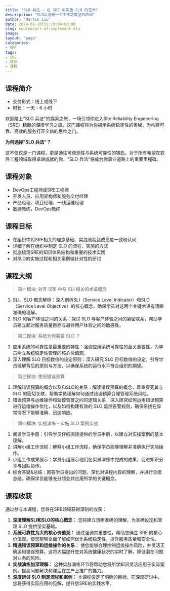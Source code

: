 ```yaml
---
title: "SLO 兵法 — 在 SRE 中实施 SLO 的艺术"
description: "SLO兵法是一个工作坊类型的培训"
author: "Martin Liu"
date: 2024-01-10T15:19:04+08:00
slug: course/art-of-implement-slo
image: 
layout: "page"
categories:
- SRE
tags:
- SRE
- 培训
- 课程
---
```


## 课程简介

* 交付形式：线上或线下
* 时长：一天 - 6 小时

欢迎踏上"SLO 兵法"的探索之旅，一场引领你进入Site Reliability Engineering（SRE）精髓的深度学习之旅。这门课程将为你揭示系统稳定性的奥秘，为构建可靠、高效的服务打开全新的思维之门。

**为何选择"SLO 兵法"？**

这不仅仅是一门课程，更是通往可观测性与系统可靠性的钥匙。对于所有希望在软件工程领域取得卓越成就的你，"SLO 兵法"将成为你事业道路上的重要里程碑。

## 课程对象

* DevOps工程师或SRE工程师
* 开发人员、应用架构师和服务交付经理
* 产品经理、项目经理、一线运维经理
* 敏捷教练，DevOps教练

## 课程目标

* 在组织中对SRE相关的理念基础、实践流程达成高度一致和认同
* 详细了解在组织中制定 SLO 的流程、实施的方式
* 彻底梳理SRE的知识体系结构和重要的技术实践
* 对SLO的实施过程和相关案例做针对性的研讨

## 课程大纲

> 第一模块: 对齐 SRE 中与 SLI 相关的术语概念

1. SLI、SLO 概念解析：深入剖析SLI（Service Level Indicator）和SLO（Service Level Objective）的核心概念，确保学员对这两个关键术语有清晰准确的理解。
2. SLO 和客户体验之间的关系：探讨 SLO 与客户体验之间的紧密联系，帮助学员建立起对服务质量目标与最终用户体验之间的敏感性。

> 第二模块: 系统为何需要 SLO ？

1. 应用系统的可靠性是最重要的特性：强调应用系统可靠性的至关重要性，为学员树立系统稳定性管理的核心价值观。
2. 深入理解 SLO 目标数值的设定原则：深入研究 SLO 目标数值的设定，引导学员理解背后的原则与方法，以确保系统的运行水平符合组织的期望。

> 第三模块: 使用错误预算

1. 理解错误预算的概念以及和SLO的关系：解读错误预算的概念，着重探究其与 SLO 的密切关联，帮助学员理解如何通过错误预算合理管理系统风险。
2. 错误预算与运维操作和监控告警之间的逻辑关系：深入研究如何运用错误预算进行运维操作优化，以及如何构建有效的 SLO 监控告警规则，确保系统在异常情况下能够准确、迅速响应。

> 第四模块: 实战演练 - 实施 SLO 案例实战

1. 阅读学员手册：引导学员仔细阅读提供的学员手册，以建立对实操案例的基本理解。
2. 讲解小组工作流程：解释小组工作流程，确保学员能够理解并准确执行实际操作。
3. 小组工作成果展示：学员小组展示他们在实景演练中完成的成果，促进知识分享与团队协作。
4. 综合答疑&总结：回答学员提出的问题，深化对课程内容的理解，并进行全面总结，确保学员能够充分领会并应用所学的关键概念。

## 课程收获

通过参与本课程，您将在SRE领域获得深刻的收获：

1. **深度理解SLI和SLO的核心概念：** 您将建立清晰准确的理解，为准确设定和管理 SLO 提供坚实基础。
2. **系统可靠性为大的核心价值观：** 通过强调其重要性，帮助您确立 SRE 的核心价值观。使您能够全面了解如何优化系统稳定性，提升服务质量和安全性。
3. **精通错误预算和运维操作的关系：** 使您能够合理控制运维操作风险，并灵活正确运用错误预算。这将大幅提升您对系统健康状况的实时了解，降低潜在问题对业务的风险。
4. **实战演练加深理解：** 这种实战演练环节将帮助您将所学知识灵活应用于实际案例，提高问题解决和课后在生产上推广的能力。
5. **深度研讨 SLO 制定流程和案例：** 本课程设定了明确的目标，在深度研讨中，您将获得实际应用的见解，提升您SRE的实践水平。

